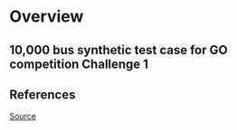 # Overview

## 10,000 bus synthetic test case for GO competition Challenge 1

## References

[Source](https://my.syncplicity.com/share/am5dqqxmq7naamt/tgo10K)
